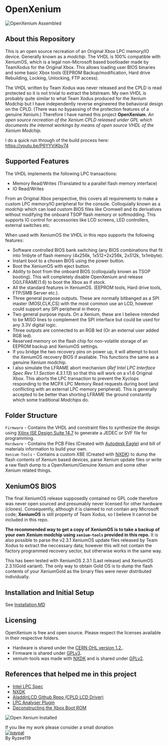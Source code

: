 


# OpenXenium
![OpenXenium Assembled](https://github.com/Ryzee119/OpenXenium/blob/master/Images/openxenium2.jpg?raw=true)
## About this Repository
This is an open source recreation of an Original Xbox LPC memory/IO device. Generally known as a *modchip*.
The VHDL is 100% compatible with XeniumOS, which is a legal non-Microsoft based bootloader made by TeamXodus for the Original Xbox. This allows loading user BIOS binaries and some basic Xbox tools (EEPROM Backup/modification, Hard drive Rebuilding, Locking, Unlocking, FTP access).  
  
The VHDL written by Team Xodus was never released and the CPLD is read protected so it is not trivial to extract the bitstream.
My own VHDL is probably quite similar to what Team Xodus produced for the Xenium Modchip but I have independently reverse engineered the behavioral design on the CPLD. (There was no bypassing of the protection features of a genuine Xenium.) Therefore I have named this project **OpenXenium**. *An open source recreation of the Xenium CPLD released under GPL which documents the internal workings by means of open source VHDL of the Xenium Modchip*.

I do a quick run through of the build process here: https://youtu.be/P6YYViKby74

## Supported Features
The VHDL implements the following LPC transactions:
  * Memory Read/Writes (Translated to a parallel flash memory interface)
  * IO Read/Writes

From an Original Xbox perspective, this covers all requirements to make a custom LPC memory/IO peripheral for the console. Colloquially known as a *modchip* which can load custom BIOS files like Cromwell and its derivatives without modifying the onboard TSOP flash memory or softmodding. This supports IO control for accessories like LCD screens, LED controllers, external switches etc.

When used with XeniumOS the VHDL in this repo supports the following features:
  * Software controlled BIOS bank switching (any BIOS combinations that fit into 1mbyte of flash memory (4x256k, 1x512+2x256k, 2x512k, 1x1mbyte).
  * Instant boot to a chosen BIOS using the power button.
  * Boot the XeniumOS with eject button.
  * Ability to boot from the onboard BIOS (colloquially known as TSOP booting). This will completely disable OpenXenium and release D0/LFRAME(1.6) to boot the Xbox as if stock.
  * All the standard features in XeniumOS. (EEPROM tools, Hard drive tools, FTP/SMB Server etc.).
  * Three general purpose outputs. These are normally bitbanged as a SPI master (MOSI,CLK,CS) with the most common use an LCD, however could support any SPI peripheral in theory.
  * Two general purpose inputs. On a Xenium, these are I believe intended to be MISO lines to complement the SPI interface but could be used for any 3.3V digital logic.  
  * Three outputs are connected to an RGB led (Or an external user added RGB led).
  * Reserved memory on the flash chip for non-volatile storage of an EEPROM backup and XeniumOS settings.
  * If you bridge the two recovery pins on power up, it will attempt to boot the XeniumOS recovery BIOS if available. This functions the same as a genuine Xenium modchip.
  * I also simulate the LFRAME abort mechanism (*Ref Intel LPC Interface Spec Rev 1.1 Section 4.3.1.13*) so that this will work on a v1.6 Original Xbox. This aborts the LPC transaction to prevent the Xyclops responding to the MCPX LPC Memory Read requests during boot (and conflicting with an external LPC memory peripheral). This is generally accepted to be better than shorting LFRAME the ground constantly which some traditional *Modchips* do.

## Folder Structure
`Firmware` - Contains the VHDL and constraint files to synthesize the design using [Xilinx ISE Design Suite 14.7](https://www.xilinx.com/support/download/index.html/content/xilinx/en/downloadNav/design-tools.html) to generate a JEDEC or SVF file for programming.  
`Hardware` - Contains the PCB Files (Created with [Autodesk Eagle](https://www.autodesk.com/products/eagle/overview)) and bill of materials information to build your own.  
`Xenium-Tools` - Contains a custom XBE (Created with [NXDK](https://github.com/XboxDev/nxdk)) to dump the flash contents of Xenium based devices, parse Xenium update files or write a raw flash dump to a OpenXenium/Genuine Xenium and some other Xenium related things.

## XeniumOS BIOS
The final XeniumOS release supposedly contained no GPL code therefore was never open sourced and presumably never licensed for other hardware (clones). Consequently, although it is claimed to not contain any Microsoft code; **XeniumOS** is still property of Team Xodus, so I believe it cannot be included in this repo.

**The recommended way to get a copy of XeniumOS is to take a backup of your own Xenium modchip using `xenium-tools` provided in this repo.** It is also possible to parse the v2.3.1 XeniumOS update files released by Team Xodus to extract the neccessary data; however this will not contain the factory programmed recovery sector, but otherwise works in the same way.

This has been tested with XeniumOS 2.3.1 (Last release) and XeniumOS 2.3.1(Gold variant). The only way to obtain Gold OS is to dump the flash contents of your XeniumGold as the binary files were never distributed individually.

## Installation and Initial Setup
See [Installation.MD](https://github.com/Ryzee119/OpenXenium/blob/master/INSTALLATION.md)
## Licensing
OpenXenium is free and open source. Please respect the licenses available in their respective folders.
  *  Hardware is shared under the [CERN OHL version 1.2.](https://ohwr.org/cernohl).
  *  Firmware is shared under [GPLv3](https://www.gnu.org/licenses/quick-guide-gplv3.en.html).
  *  xenium-tools was made with [NXDK](https://github.com/XboxDev/nxdk) and is shared under [GPLv2](https://www.gnu.org/licenses/old-licenses/gpl-2.0.en.html).
## References that helped me in this project
  * [Intel LPC Spec](https://www.intel.com/content/dam/www/program/design/us/en/documents/low-pin-count-interface-specification.pdf)
  *  [NXDK](https://github.com/XboxDev/nxdk)  
  * [AladdinLCD  Github Repo (CPLD LCD Driver)](https://github.com/Ryzee119/AladdinLCD)
  * [LPC Analyser Plugin](https://github.com/Ryzee119/LPCAnalyzer)  
  * [Deconstructing the Xbox Boot ROM](https://mborgerson.com/deconstructing-the-xbox-boot-rom/)

![Open Xenium Installed](https://github.com/Ryzee119/OpenXenium/blob/master/Images/20191018_212705.jpg?raw=true)

If you like my work please consider a small donation<br>
[![paypal](https://img.shields.io/badge/Donate-PayPal-green.svg)](https://www.paypal.com/cgi-bin/webscr?cmd=_donations&business=49HV7N8QH9KQ8&currency_code=AUD&source=url)<br>
By Ryzee119
